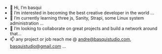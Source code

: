 - 👋 Hi, I’m basqui
- 👀 I’m interested in becoming the best creative developer in the world ...
- 🌱 I’m currently learning three js, Sanity, Strapi, some Linux system administration ...
- 💞️ I’m looking to collaborate on great projects and build a network around that...
- 📫 any project or job reach me @ andre@basquistudio.com, basquistudio@gmail.com ...

<!---
basquii/basquii is a ✨ special ✨ repository because its `README.md` (this file) appears on your GitHub profile.
You can click the Preview link to take a look at your changes.
--->
